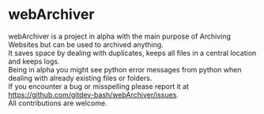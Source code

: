# webArchiver
webArchiver is a project in alpha with the main purpose of Archiving Websites but can be used to archived anything.   
It saves space by dealing with duplicates, keeps all files in a central location and keeps logs.   
Being in alpha you might see python error messages from python when dealing with already existing files or folders.   
If you encounter a bug or misspelling please report it at https://github.com/gitdev-bash/webArchiver/issues.   
All contributions are welcome.  
